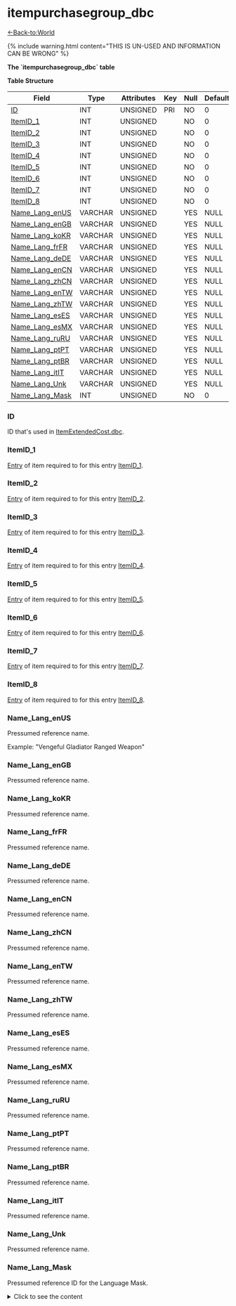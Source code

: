 # itempurchasegroup_dbc

[<-Back-to:World](database-world)

{% include warning.html content="THIS IS UN-USED AND INFORMATION CAN BE WRONG" %}

**The \`itempurchasegroup_dbc\` table**

**Table Structure**

| Field                             | Type    | Attributes | Key | Null | Default | Extra | Comment |
| --------------------------------- | ------- | ---------- | --- | ---- | ------- | ----- | ------- |
| [ID](#id)                         | INT     | UNSIGNED   | PRI | NO   | 0       |
| [ItemID_1](#itemid_1)             | INT     | UNSIGNED   |     | NO   | 0       |
| [ItemID_2](#itemid_2)             | INT     | UNSIGNED   |     | NO   | 0       |
| [ItemID_3](#itemid_3)             | INT     | UNSIGNED   |     | NO   | 0       |
| [ItemID_4](#itemid_4)             | INT     | UNSIGNED   |     | NO   | 0       |
| [ItemID_5](#itemid_5)             | INT     | UNSIGNED   |     | NO   | 0       |
| [ItemID_6](#itemid_6)             | INT     | UNSIGNED   |     | NO   | 0       |
| [ItemID_7](#itemid_7)             | INT     | UNSIGNED   |     | NO   | 0       |
| [ItemID_8](#itemid_8)             | INT     | UNSIGNED   |     | NO   | 0       |
| [Name_Lang_enUS](#name_lang_enus) | VARCHAR | UNSIGNED   |     | YES  | NULL    |
| [Name_Lang_enGB](#name_lang_engb) | VARCHAR | UNSIGNED   |     | YES  | NULL    |
| [Name_Lang_koKR](#name_lang_kokr) | VARCHAR | UNSIGNED   |     | YES  | NULL    |
| [Name_Lang_frFR](#name_lang_frfr) | VARCHAR | UNSIGNED   |     | YES  | NULL    |
| [Name_Lang_deDE](#name_lang_dede) | VARCHAR | UNSIGNED   |     | YES  | NULL    |
| [Name_Lang_enCN](#name_lang_encn) | VARCHAR | UNSIGNED   |     | YES  | NULL    |
| [Name_Lang_zhCN](#name_lang_zhcn) | VARCHAR | UNSIGNED   |     | YES  | NULL    |
| [Name_Lang_enTW](#name_lang_entw) | VARCHAR | UNSIGNED   |     | YES  | NULL    |
| [Name_Lang_zhTW](#name_lang_zhtw) | VARCHAR | UNSIGNED   |     | YES  | NULL    |
| [Name_Lang_esES](#name_lang_eses) | VARCHAR | UNSIGNED   |     | YES  | NULL    |
| [Name_Lang_esMX](#name_lang_esmx) | VARCHAR | UNSIGNED   |     | YES  | NULL    |
| [Name_Lang_ruRU](#name_lang_ruru) | VARCHAR | UNSIGNED   |     | YES  | NULL    |
| [Name_Lang_ptPT](#name_lang_ptpt) | VARCHAR | UNSIGNED   |     | YES  | NULL    |
| [Name_Lang_ptBR](#name_lang_ptbr) | VARCHAR | UNSIGNED   |     | YES  | NULL    |
| [Name_Lang_itIT](#name_lang_itit) | VARCHAR | UNSIGNED   |     | YES  | NULL    |
| [Name_Lang_Unk](#name_lang_unk)   | VARCHAR | UNSIGNED   |     | YES  | NULL    |
| [Name_Lang_Mask](#name_lang_mask) | INT     | UNSIGNED   |     | NO   | 0       |

### ID

ID that's used in [ItemExtendedCost.dbc](itemextendedcost_dbc#id).

### ItemID_1

[Entry](item_template#entry) of item required to for this entry [ItemID_1](#itemid_1).

### ItemID_2

[Entry](item_template#entry) of item required to for this entry [ItemID_2](#itemid_2).

### ItemID_3

[Entry](item_template#entry) of item required to for this entry [ItemID_3](#itemid_3).

### ItemID_4

[Entry](item_template#entry) of item required to for this entry [ItemID_4](#itemid_3).

### ItemID_5

[Entry](item_template#entry) of item required to for this entry [ItemID_5](#itemid_5).

### ItemID_6

[Entry](item_template#entry) of item required to for this entry [ItemID_6](#itemid_6).

### ItemID_7

[Entry](item_template#entry) of item required to for this entry [ItemID_7](#itemid_7).

### ItemID_8

[Entry](item_template#entry) of item required to for this entry [ItemID_8](#itemid_8).

### Name_Lang_enUS

Pressumed reference name.

Example: "Vengeful Gladiator Ranged Weapon"

### Name_Lang_enGB

Pressumed reference name.

### Name_Lang_koKR

Pressumed reference name.

### Name_Lang_frFR

Pressumed reference name.

### Name_Lang_deDE

Pressumed reference name.

### Name_Lang_enCN

Pressumed reference name.

### Name_Lang_zhCN

Pressumed reference name.

### Name_Lang_enTW

Pressumed reference name.

### Name_Lang_zhTW

Pressumed reference name.

### Name_Lang_esES

Pressumed reference name.

### Name_Lang_esMX

Pressumed reference name.

### Name_Lang_ruRU

Pressumed reference name.

### Name_Lang_ptPT

Pressumed reference name.

### Name_Lang_ptBR

Pressumed reference name.

### Name_Lang_itIT

Pressumed reference name.

### Name_Lang_Unk

Pressumed reference name.

### Name_Lang_Mask

Pressumed reference ID for the Language Mask.

<details>

<summary>Click to see the content </summary>

| ID  | ItemID_1 | ItemID_2 | ItemID_3 | ItemID_4 | ItemID_5 | ItemID_6 | ItemID_7 | ItemID_8 | Name_Lang_enUS                   | Name_Lang_enGB | Name_Lang_koKR | Name_Lang_frFR | Name_Lang_deDE | Name_Lang_enCN | Name_Lang_zhCN | Name_Lang_enTW | Name_Lang_zhTW | Name_Lang_esES | Name_Lang_esMX | Name_Lang_ruRU | Name_Lang_ptPT | Name_Lang_ptBR | Name_Lang_itIT | Name_Lang_Unk | Name_Lang_Mask |
| --- | -------- | -------- | -------- | -------- | -------- | -------- | -------- | -------- | -------------------------------- | -------------- | -------------- | -------------- | -------------- | -------------- | -------------- | -------------- | -------------- | -------------- | -------------- | -------------- | -------------- | -------------- | -------------- | ------------- | -------------- |
| 1   | 34529    | 34530    | 33006    | 0        | 0        | 0        | 0        | 0        | Vengeful Gladiator Ranged Weapon |                |                |                |                |                |                |                |                |                |                |                |                |                |                |               | 16712190       |

</details>
